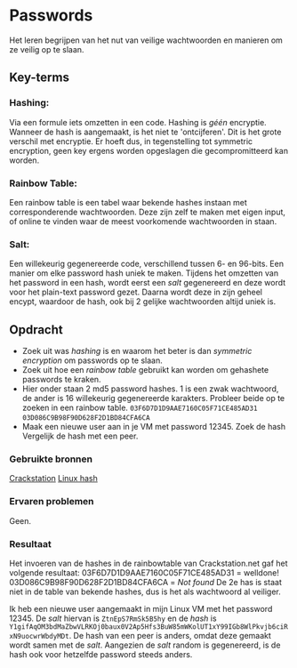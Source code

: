 # Passwords
Het leren begrijpen van het nut van veilige wachtwoorden en manieren om ze veilig op te slaan.

## Key-terms

### Hashing:
Via een formule iets omzetten in een code.
Hashing is *géén* encryptie. Wanneer de hash is aangemaakt, is het niet te 'ontcijferen'. Dit is het grote verschil met encryptie.
Er hoeft dus, in tegenstelling tot symmetric encryption, geen key ergens worden opgeslagen die gecompromitteerd kan worden.

### Rainbow Table:
Een rainbow table is een tabel waar bekende hashes instaan met corresponderende wachtwoorden. Deze zijn zelf te maken met eigen input, of online te vinden waar de meest voorkomende wachtwoorden in staan.

### Salt:
Een willekeurig gegenereerde code, verschillend tussen 6- en 96-bits.
Een manier om elke password hash uniek te maken. Tijdens het omzetten van het password in een hash, wordt eerst een *salt* gegenereerd en deze wordt voor het plain-text password gezet. Daarna wordt deze in zijn geheel encypt, waardoor de hash, ook bij 2 gelijke wachtwoorden altijd uniek is.

## Opdracht
- Zoek uit was *hashing* is en waarom het beter is dan *symmetric encryption* om passwords op te slaan.
- Zoek uit hoe een *rainbow table* gebruikt kan worden om gehashete passwords te kraken.
- Hier onder staan 2 md5 password hashes. 1 is een zwak wachtwoord, de ander is 16 willekeurig gegenereerde karakters. Probleer beide op te zoeken in een rainbow table. `03F6D7D1D9AAE7160C05F71CE485AD31`
`03D086C9B98F90D628F2D1BD84CFA6CA`
- Maak een nieuwe user aan in je VM met password 12345. Zoek de hash  Vergelijk de hash met een peer.

### Gebruikte bronnen
[Crackstation](https://crackstation.net/)
[Linux hash](https://www.cyberciti.biz/faq/understanding-etcshadow-file/)

### Ervaren problemen
Geen.

### Resultaat
Het invoeren van de hashes in de rainbowtable van Crackstation.net gaf het volgende resultaat:
03F6D7D1D9AAE7160C05F71CE485AD31 = welldone!
03D086C9B98F90D628F2D1BD84CFA6CA = *Not found*
De 2e has is staat niet in de table van bekende hashes, dus is het als wachtwoord al veiliger.

Ik heb een nieuwe user aangemaakt in mijn Linux VM met het password 12345.
De *salt* hiervan is `ZtnEpS7RmSk5B5hy` en de *hash* is `Y1gifAqOM3bdMaZbwVLRKOj0baux0V2Ap5Hfs3BuW85mWKolUT1xY99IGb8WlPkvjb6ciRxN9uocwrWbdyMDt`.
De hash van een peer is anders, omdat deze gemaakt wordt samen met de *salt*. Aangezien de *salt* random is gegenereerd, is de hash ook voor hetzelfde password steeds anders.
